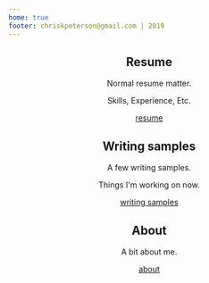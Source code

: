 ```yaml
--- 
home: true
footer: chriskpeterson@gmail.com | 2019
---
```

<div style="text-align: center">
  <Bit/>
</div>

<div class="features">
  <div class="feature" style="text-align: center;">
    <h2>Resume</h2>
    <p>Normal resume matter.</p> 
    <p>Skills, Experience, Etc.</p>
    <a href="resume.html">resume</a>
  </div>
  <div class="feature" style="text-align: center;">
    <h2>Writing samples</h2>
    <p>A few writing samples.</p>
      <p>Things I'm working on now.</p>
    <a href="writingsamples.html">writing samples</a>
  </div>
  <div class="feature" style="text-align: center;">
    <h2>About</h2>
    <p>A bit about me.</p>
    <a href="aboute.html">about</a>
  </div>
</div>


